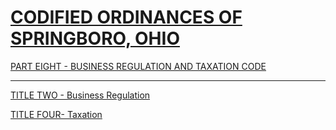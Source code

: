 [CODIFIED ORDINANCES OF SPRINGBORO, OHIO](index.html)
=====================================================

[PART EIGHT - BUSINESS REGULATION AND TAXATION CODE](394aa412.html)

* * * * *

[TITLE TWO - Business Regulation](3966a412.html)

[TITLE FOUR- Taxation](3f15a412.html)
